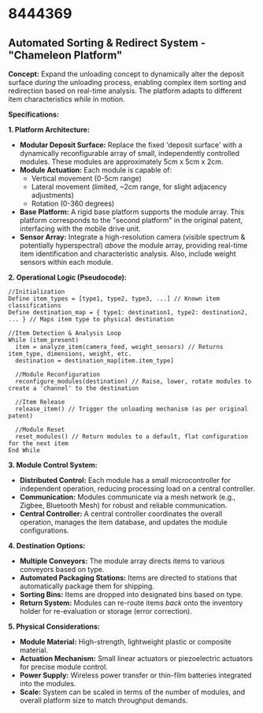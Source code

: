 # 8444369

## Automated Sorting & Redirect System - "Chameleon Platform"

**Concept:** Expand the unloading concept to dynamically alter the deposit surface *during* the unloading process, enabling complex item sorting and redirection based on real-time analysis. The platform adapts to different item characteristics *while* in motion.

**Specifications:**

**1. Platform Architecture:**

*   **Modular Deposit Surface:** Replace the fixed 'deposit surface' with a dynamically reconfigurable array of small, independently controlled modules. These modules are approximately 5cm x 5cm x 2cm.
*   **Module Actuation:** Each module is capable of:
    *   Vertical movement (0-5cm range)
    *   Lateral movement (limited, ~2cm range, for slight adjacency adjustments)
    *   Rotation (0-360 degrees)
*   **Base Platform:** A rigid base platform supports the module array. This platform corresponds to the "second platform" in the original patent, interfacing with the mobile drive unit.
*   **Sensor Array:** Integrate a high-resolution camera (visible spectrum & potentially hyperspectral) *above* the module array, providing real-time item identification and characteristic analysis.  Also, include weight sensors within each module.

**2. Operational Logic (Pseudocode):**

```
//Initialization
Define item_types = [type1, type2, type3, ...] // Known item classifications
Define destination_map = { type1: destination1, type2: destination2, ... } // Maps item type to physical destination

//Item Detection & Analysis Loop
While (item_present)
  item = analyze_item(camera_feed, weight_sensors) // Returns item_type, dimensions, weight, etc.
  destination = destination_map[item.item_type]

  //Module Reconfiguration
  reconfigure_modules(destination) // Raise, lower, rotate modules to create a 'channel' to the destination

  //Item Release
  release_item() // Trigger the unloading mechanism (as per original patent)

  //Module Reset
  reset_modules() // Return modules to a default, flat configuration for the next item
End While
```

**3. Module Control System:**

*   **Distributed Control:** Each module has a small microcontroller for independent operation, reducing processing load on a central controller.
*   **Communication:** Modules communicate via a mesh network (e.g., Zigbee, Bluetooth Mesh) for robust and reliable communication.
*   **Central Controller:** A central controller coordinates the overall operation, manages the item database, and updates the module configurations.

**4. Destination Options:**

*   **Multiple Conveyors:**  The module array directs items to various conveyors based on type.
*   **Automated Packaging Stations:**  Items are directed to stations that automatically package them for shipping.
*   **Sorting Bins:**  Items are dropped into designated bins based on type.
*   **Return System:**  Modules can re-route items *back* onto the inventory holder for re-evaluation or storage (error correction).

**5. Physical Considerations:**

*   **Module Material:**  High-strength, lightweight plastic or composite material.
*   **Actuation Mechanism:**  Small linear actuators or piezoelectric actuators for precise module control.
*   **Power Supply:**  Wireless power transfer or thin-film batteries integrated into the modules.
*   **Scale:** System can be scaled in terms of the number of modules, and overall platform size to match throughput demands.
